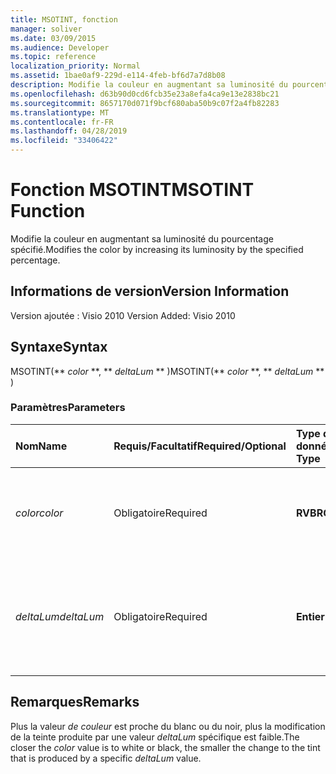 ```yaml
---
title: MSOTINT, fonction
manager: soliver
ms.date: 03/09/2015
ms.audience: Developer
ms.topic: reference
localization_priority: Normal
ms.assetid: 1bae0af9-229d-e114-4feb-bf6d7a7d8b08
description: Modifie la couleur en augmentant sa luminosité du pourcentage spécifié.
ms.openlocfilehash: d63b90d0cd6fcb35e23a8efa4ca9e13e2838bc21
ms.sourcegitcommit: 8657170d071f9bcf680aba50b9c07f2a4fb82283
ms.translationtype: MT
ms.contentlocale: fr-FR
ms.lasthandoff: 04/28/2019
ms.locfileid: "33406422"
---
```

# <a name="msotint-function"></a><span data-ttu-id="20044-103">Fonction MSOTINT</span><span class="sxs-lookup"><span data-stu-id="20044-103">MSOTINT Function</span></span>

<span data-ttu-id="20044-104">Modifie la couleur en augmentant sa luminosité du pourcentage spécifié.</span><span class="sxs-lookup"><span data-stu-id="20044-104">Modifies the color by increasing its luminosity by the specified percentage.</span></span>
  
## <a name="version-information"></a><span data-ttu-id="20044-105">Informations de version</span><span class="sxs-lookup"><span data-stu-id="20044-105">Version Information</span></span>

<span data-ttu-id="20044-106">Version ajoutée : Visio 2010
</span><span class="sxs-lookup"><span data-stu-id="20044-106">Version Added: Visio 2010</span></span> 
  
## <a name="syntax"></a><span data-ttu-id="20044-107">Syntaxe</span><span class="sxs-lookup"><span data-stu-id="20044-107">Syntax</span></span>

<span data-ttu-id="20044-108">MSOTINT(\*\* *color* \*\*, \*\* *deltaLum* \*\* )</span><span class="sxs-lookup"><span data-stu-id="20044-108">MSOTINT(\*\* *color* \*\*, \*\* *deltaLum* \*\* )</span></span> 
  
### <a name="parameters"></a><span data-ttu-id="20044-109">Paramètres</span><span class="sxs-lookup"><span data-stu-id="20044-109">Parameters</span></span>

|<span data-ttu-id="20044-110">**Nom**</span><span class="sxs-lookup"><span data-stu-id="20044-110">**Name**</span></span>|<span data-ttu-id="20044-111">**Requis/Facultatif**</span><span class="sxs-lookup"><span data-stu-id="20044-111">**Required/Optional**</span></span>|<span data-ttu-id="20044-112">**Type de données**</span><span class="sxs-lookup"><span data-stu-id="20044-112">**Data Type**</span></span>|<span data-ttu-id="20044-113">**Description**</span><span class="sxs-lookup"><span data-stu-id="20044-113">**Description**</span></span>|
|:-----|:-----|:-----|:-----|
| <span data-ttu-id="20044-114">_color_</span><span class="sxs-lookup"><span data-stu-id="20044-114">_color_</span></span> <br/> |<span data-ttu-id="20044-115">Obligatoire</span><span class="sxs-lookup"><span data-stu-id="20044-115">Required</span></span>  <br/> |<span data-ttu-id="20044-116">**RVB**</span><span class="sxs-lookup"><span data-stu-id="20044-116">**RGB**</span></span> <br/> |<span data-ttu-id="20044-117">Valeur de couleur RVB (rouge, vert, bleu) standard ou référence à une couleur.</span><span class="sxs-lookup"><span data-stu-id="20044-117">The standard RGB (red, green, blue) color value or reference to a color.</span></span>  <br/> |
| <span data-ttu-id="20044-118">_deltaLum_</span><span class="sxs-lookup"><span data-stu-id="20044-118">_deltaLum_</span></span> <br/> |<span data-ttu-id="20044-119">Obligatoire</span><span class="sxs-lookup"><span data-stu-id="20044-119">Required</span></span>  <br/> |<span data-ttu-id="20044-120">**Entier**</span><span class="sxs-lookup"><span data-stu-id="20044-120">**Integer**</span></span> <br/> |<span data-ttu-id="20044-121">Le pourcentage de changement vers le blanc (-100 %) ou noir (100 %) à partir de  _la valeur de_ couleur.</span><span class="sxs-lookup"><span data-stu-id="20044-121">The percentage change toward white (-100%) or black (100%) from the  _color_ value.</span></span>  <br/> |
   
## <a name="remarks"></a><span data-ttu-id="20044-122">Remarques</span><span class="sxs-lookup"><span data-stu-id="20044-122">Remarks</span></span>

<span data-ttu-id="20044-123">Plus la valeur  _de couleur_ est proche du blanc ou du noir, plus la modification de la teinte produite par une valeur  _deltaLum_ spécifique est faible.</span><span class="sxs-lookup"><span data-stu-id="20044-123">The closer the  _color_ value is to white or black, the smaller the change to the tint that is produced by a specific  _deltaLum_ value.</span></span> 
  

